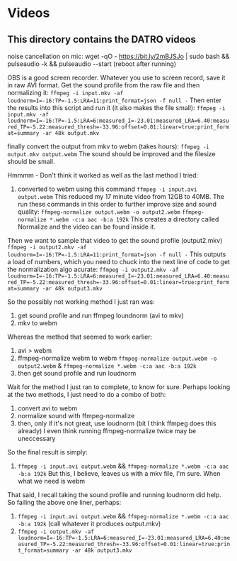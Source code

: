 # Videos

## This directory contains the DATRO videos

noise cancellation on mic: wget -qO - https://bit.ly/2mBJSJo | sudo bash && pulseaudio -k && pulseaudio --start
(reboot after running)

OBS is a good screen recorder. Whatever you use to screen record, save it in raw AVI format.
Get the sound profile from the raw file and then normalizing it:
`ffmpeg -i input.mkv -af loudnorm=I=-16:TP=-1.5:LRA=11:print_format=json -f null -`
Then enter the results into this script and run it (it also makes the file small):
`ffmpeg -i input.mkv -af loudnorm=I=-16:TP=-1.5:LRA=6:measured_I=-23.01:measured_LRA=6.40:measured_TP=-5.22:measured_thresh=-33.96:offset=0.01:linear=true:print_format=summary -ar 48k output.mkv`

finally convert the output from mkv to webm (takes hours): `ffmpeg -i output.mkv output.webm`
The sound should be improved and the filesize should be small.

Hmmmm - Don't think it worked as well as the last method I tried:

1. converted to webm using this command `ffmpeg -i input.avi output.webm`
This reduced my 17 minute video from 12GB to 40MB.
The run these commands in this order to further improve size and sound quality:
`ffmpeg-normalize output.webm -o output2.webm`
`ffmpeg-normalize *.webm -c:a aac -b:a 192k`
This creates a directory called Normalize and the video can be found inside it.

Then we want to sample that video to get the sound profile (output2.mkv)
`ffmpeg -i output2.mkv -af loudnorm=I=-16:TP=-1.5:LRA=11:print_format=json -f null -`
This outputs a load of numbers, which you need to chuck into the next line of code to get the normalization algo acurate:
`ffmpeg -i output2.mkv -af loudnorm=I=-16:TP=-1.5:LRA=6:measured_I=-23.01:measured_LRA=6.40:measured_TP=-5.22:measured_thresh=-33.96:offset=0.01:linear=true:print_format=summary -ar 48k output3.mkv`

So the possibly not working method I just ran was:
1. get sound profile and run ffmpeg loundnorm (avi to mkv)
2. mkv to webm

Whereas the method that seemed to work earlier:
1. avi > webm
2. ffmpeg-normalize webm to webm `ffmpeg-normalize output.webm -o output2.webm` & `ffmpeg-normalize *.webm -c:a aac -b:a 192k`
3. then get sound profile and run loudnorm

Wait for the method I just ran to complete, to know for sure.
Perhaps looking at the two methods, I just need to do a combo of both:
1. convert avi to webm
2. normalize sound with ffmpeg-normalize
3. then, only if it's not great, use loudnorm (bit I think ffmpeg does this already)
I even think running ffmpeg-normalize twice may be uneccessary

So the final result is simply:
1. `ffmpeg -i input.avi output.webm` && `ffmpeg-normalize *.webm -c:a aac -b:a 192k`
But this, I believe, leaves us with a mkv file, I'm sure. When what we need is webm

That said, I recall taking the sound profile and running loudnorm did help. So failing the above one liner, perhaps:
1. `ffmpeg -i input.avi output.webm` && `ffmpeg-normalize *.webm -c:a aac -b:a 192k`  (call whatever it produces output.mkv)
2. `ffmpeg -i output.mkv -af loudnorm=I=-16:TP=-1.5:LRA=6:measured_I=-23.01:measured_LRA=6.40:measured_TP=-5.22:measured_thresh=-33.96:offset=0.01:linear=true:print_format=summary -ar 48k output3.mkv`
